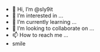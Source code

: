 - 👋 Hi, I’m @sly9it
- 👀 I’m interested in ...
- 🌱 I’m currently learning ...
- 💞️ I’m looking to collaborate on ...
- 📫 How to reach me ...
- smile

<!---
sly9it/sly9it is a ✨ special ✨ repository because its `README.md` (this file) appears on your GitHub profile.
You can click the Preview link to take a look at your changes.
--->
